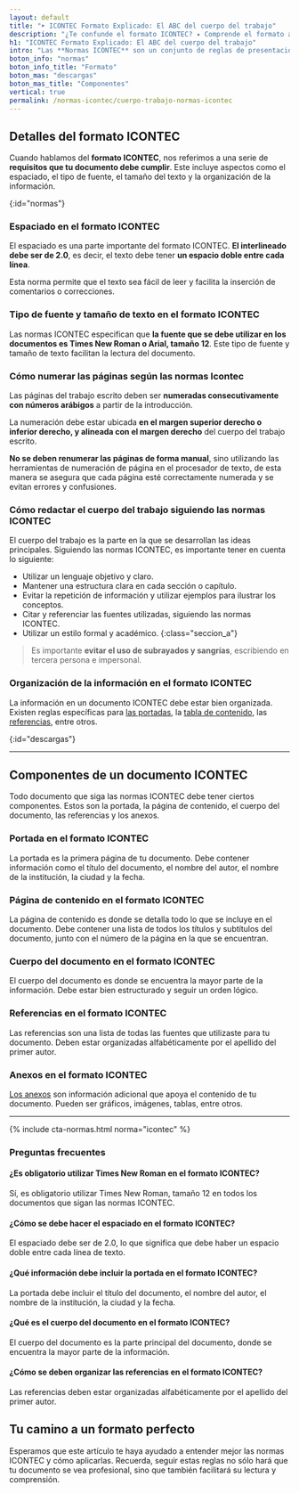 ```yaml
---
layout: default
title: "➤ ICONTEC Formato Explicado: El ABC del cuerpo del trabajo"
description: "¿Te confunde el formato ICONTEC? ✦ Comprende el formato al 100% y desarrolla el cuerpo del trabajo siguiendo las normas ICONTEC."
h1: "ICONTEC Formato Explicado: El ABC del cuerpo del trabajo"
intro: "Las **Normas ICONTEC** son un conjunto de reglas de presentación para documentos escritos. Aprende a utilizar adecuadamente el **formato ICONTEC** y cómo desarrollar el **cuerpo de trabajo**."
boton_info: "normas"
boton_info_title: "Formato"
boton_mas: "descargas"
boton_mas_title: "Componentes"
vertical: true
permalink: /normas-icontec/cuerpo-trabajo-normas-icontec
---
```

## Detalles del formato ICONTEC

Cuando hablamos del **formato ICONTEC**, nos referimos a una serie de **requisitos que tu documento debe cumplir**. Este incluye aspectos como el espaciado, el tipo de fuente, el tamaño del texto y la organización de la información.
<!-- Anclaje para que la barra fijada no cubra el siguiente subtítulo -->
{:id="normas"}

### Espaciado en el formato ICONTEC

El espaciado es una parte importante del formato ICONTEC. **El interlineado debe ser de 2.0**, es decir, el texto debe tener **un espacio doble entre cada línea**.

Esta norma permite que el texto sea fácil de leer y facilita la inserción de comentarios o correcciones.

### Tipo de fuente y tamaño de texto en el formato ICONTEC

Las normas ICONTEC especifican que **la fuente que se debe utilizar en los documentos es Times New Roman o Arial, tamaño 12**. Este tipo de fuente y tamaño de texto facilitan la lectura del documento.

### Cómo numerar las páginas según las normas Icontec

Las páginas del trabajo escrito deben ser **numeradas consecutivamente con números arábigos** a partir de la introducción.

La numeración debe estar ubicada **en el margen superior derecho o inferior derecho, y alineada con el margen derecho** del cuerpo del trabajo escrito.

**No se deben renumerar las páginas de forma manual**, sino utilizando las herramientas de numeración de página en el procesador de texto, de esta manera se asegura que cada página esté correctamente numerada y se evitan errores y confusiones.

### Cómo redactar el cuerpo del trabajo siguiendo las normas ICONTEC

El cuerpo del trabajo es la parte en la que se desarrollan las ideas principales. Siguiendo las normas ICONTEC, es importante tener en cuenta lo siguiente:

- Utilizar un lenguaje objetivo y claro.
- Mantener una estructura clara en cada sección o capítulo.
- Evitar la repetición de información y utilizar ejemplos para ilustrar los conceptos.
- Citar y referenciar las fuentes utilizadas, siguiendo las normas ICONTEC.
- Utilizar un estilo formal y académico.
{:class="seccion_a"}

>Es importante **evitar el uso de subrayados y sangrías**, escribiendo en tercera persona e impersonal.

### Organización de la información en el formato ICONTEC

La información en un documento ICONTEC debe estar bien organizada. Existen reglas específicas para [las portadas]({{'normas-icontec/portada-contraportada-normas-icontec'|relative_url}} "Portadas y contraportadas Normas Icontec"), la [tabla de contenido]({{'normas-icontec/tabla-contenido-normas-icontec'|relative_url}} "Tabla contenido Normas Icontec"), las [referencias]({{'normas-icontec/citas-referencias-normas-icontec'|relative_url}} "Citas y referencias Normas Icontec"), entre otros.
<!-- Anclaje para que la barra fijada no cubra el siguiente subtítulo -->
{:id="descargas"}

----

## Componentes de un documento ICONTEC

Todo documento que siga las normas ICONTEC debe tener ciertos componentes. Estos son la portada, la página de contenido, el cuerpo del documento, las referencias y los anexos.

### Portada en el formato ICONTEC

La portada es la primera página de tu documento. Debe contener información como el título del documento, el nombre del autor, el nombre de la institución, la ciudad y la fecha.

### Página de contenido en el formato ICONTEC

La página de contenido es donde se detalla todo lo que se incluye en el documento. Debe contener una lista de todos los títulos y subtítulos del documento, junto con el número de la página en la que se encuentran.

### Cuerpo del documento en el formato ICONTEC

El cuerpo del documento es donde se encuentra la mayor parte de la información. Debe estar bien estructurado y seguir un orden lógico.

### Referencias en el formato ICONTEC

Las referencias son una lista de todas las fuentes que utilizaste para tu documento. Deben estar organizadas alfabéticamente por el apellido del primer autor.

### Anexos en el formato ICONTEC

[Los anexos]({{'normas-icontec/anexos-normas-icontec'|relative_url}} "Anexos Normas Icontec") son información adicional que apoya el contenido de tu documento. Pueden ser gráficos, imágenes, tablas, entre otros.

----

{% include cta-normas.html norma="icontec" %}

### Preguntas frecuentes

#### ¿Es obligatorio utilizar Times New Roman en el formato ICONTEC?

Sí, es obligatorio utilizar Times New Roman, tamaño 12 en todos los documentos que sigan las normas ICONTEC.

#### ¿Cómo se debe hacer el espaciado en el formato ICONTEC?

El espaciado debe ser de 2.0, lo que significa que debe haber un espacio doble entre cada línea de texto.

#### ¿Qué información debe incluir la portada en el formato ICONTEC?

La portada debe incluir el título del documento, el nombre del autor, el nombre de la institución, la ciudad y la fecha.

#### ¿Qué es el cuerpo del documento en el formato ICONTEC?

El cuerpo del documento es la parte principal del documento, donde se encuentra la mayor parte de la información.

#### ¿Cómo se deben organizar las referencias en el formato ICONTEC?

Las referencias deben estar organizadas alfabéticamente por el apellido del primer autor.

## Tu camino a un formato perfecto

Esperamos que este artículo te haya ayudado a entender mejor las normas ICONTEC y cómo aplicarlas. Recuerda, seguir estas reglas no sólo hará que tu documento se vea profesional, sino que también facilitará su lectura y comprensión.
